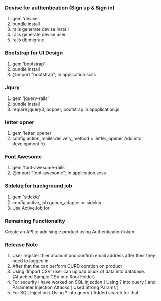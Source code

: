 ### Devise for authentication (Sign up & Sign in)
1) gem 'devise'
2) bundle install
3) rails generate devise:install
4) rails generate devise user
5) rails db:migrate

### Bootstrap for UI Design
1) gem 'bootstrap'
2) bundle install
3) @import "bootstrap"; in application.scss

### Jqury
1) gem 'jquery-rails'
2) bundle install
3) require jquery3, popper, bootstrap in appplication.js

### letter opner
1) gem 'letter_opener'
2) config.action_mailer.delivery_method = :letter_opener Add into development.rb

### Font Awesome
1) gem 'font-awesome-rails'
2) @import "font-awesome"; in application.scss

### Sidekiq for background job
1) gem 'sidekiq'
2) config.active_job.queue_adapter = :sidekiq
3) Use ActiveJob for


### Remaining Functionality
Create an API to add single product using AuthenticationToken.

### Release Note
1) User register thier account and confirm email address after their they need to logged in
2) After that the can perform CURD opration on product
3) Using 'Import CSV' user can upload bluck of data into database. (Attached Sample CSV into Root Folder)
4) For security I have worked on SQL Injection ( Using ? into query ) and Parameter Injection Attacks ( Used Strong Params )
5) For SQL Injection ( Using ? into query ) Added search for that.
